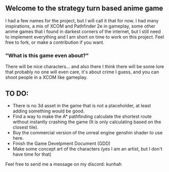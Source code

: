 ## Welcome to the strategy turn based anime game

I had a few names for the project, but I will call it that for now.
I had many inspirations, a mix of XCOM and Pathfinder 2e in gameplay,
some other anime games that i found in darkest corners of the internet,
but I still need to implement everything and I am short on time to
work on this project.
Feel free to fork, or make a contribution if you want.

### "What is this game even about?"

There will be nice characters... and also there I think there will be some
lore that probably no one will even care, it's about crime I guess,
and you can shoot people in a XCOM like gameplay.

## TO DO:
- There is no 3d asset in the game that is not a placeholder, at least adding something would be good.
- Find a way to make the A* pathfinding calculate the shortest route without instantly crashing the game (It is only calculating based on the closest tile).
- Buy the commercial version of the unreal engine genshin shader to use here.
- Finish the Game Develpment Document (GDD)
- Make some concept art of the characters (yes I am an artist, but I don't have time for that)

Feel free to send me a message on my discord: kunhah
